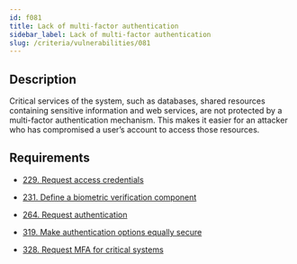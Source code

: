 ```yaml
---
id: f081
title: Lack of multi-factor authentication
sidebar_label: Lack of multi-factor authentication
slug: /criteria/vulnerabilities/081
---
```


## Description

Critical services of the system,
such as databases,
shared resources containing sensitive information
and web services,
are not protected by a multi-factor authentication mechanism.
This makes it easier for an attacker
who has compromised a user’s account
to access those resources.

## Requirements

- [229. Request access credentials](/criteria/requirements/229)

- [231. Define a biometric verification component](/criteria/requirements/231)

- [264. Request authentication](/criteria/requirements/264)

- [319. Make authentication options equally secure](/criteria/requirements/319)

- [328. Request MFA for critical systems](/criteria/requirements/328)
